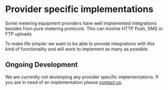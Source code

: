 # Provider specific implementations

Some metering equipment providers have well implemented integrations besides 
from pure metering protocols. This can involve HTTP Push, SMS or FTP uploads.

To make life simpler we want to be able to provide integrations with
this kind of functionality and will work to implement as many as possible.


## Ongoing Development

We are currently not developing any provider specific implementations.
If you are in need of an implementation please [contact us](index.md#get-in-contact).